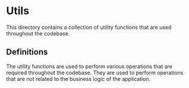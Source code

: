 # Utils

This directory contains a collection of utility functions that are used throughout the codebase.

## Definitions

The utility functions are used to perform various operations that are required throughout the codebase. They are used to perform operations that are not related to the business logic of the application.
